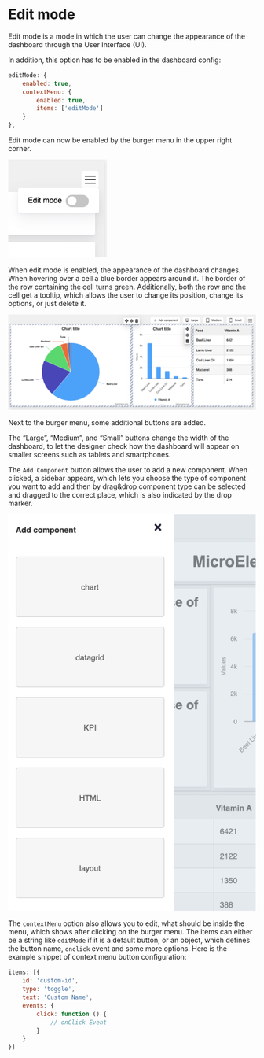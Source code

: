 Edit mode
===

Edit mode is a mode in which the user can change the appearance of the dashboard through the User Interface (UI).

In addition, this option has to be enabled in the dashboard config:
```js
editMode: {
    enabled: true,
    contextMenu: {
        enabled: true,
        items: ['editMode']
    }
},
```

Edit mode can now be enabled by the burger menu in the upper right corner.

![edit-mode-context-menu.png](edit-mode-context-menu.png)

When edit mode is enabled, the appearance of the dashboard changes. When hovering over a cell a blue border appears around it. The border of the row containing the cell turns green. Additionally, both the row and the cell get a tooltip, which allows the user to change its position, change its options, or just delete it.

![edit-mode-tooltip.png](edit-mode-tooltip.png)

Next to the burger menu, some additional buttons are added.

The “Large”, “Medium”, and “Small” buttons change the width of the dashboard, to let the designer check how the dashboard will appear on smaller screens such as tablets and smartphones.

The `Add Component` button allows the user to add a new component. When clicked, a sidebar appears, which lets you choose the type of component you want to add and then by drag&drop component type can be selected and dragged to the correct place, which is also indicated by the drop marker.

![edit-mode-sidebar.png](edit-mode-sidebar.png)

The `contextMenu` option also allows you to edit, what should be inside the menu, which shows after clicking on the burger menu.  The items can either be a string like `editMode` if it is a default button, or an object, which defines the button name, `onclick` event and some more options. Here is the example snippet of context menu button configuration:
```js
items: [{
    id: 'custom-id',
    type: 'toggle',
    text: 'Custom Name',
    events: {
        click: function () {
            // onClick Event
        }
    }
}]
```
